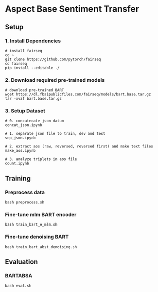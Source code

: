 # Aspect Base Sentiment Transfer

## Setup

### 1. Install Dependencies

```shell
# install fairseq
cd ~
git clone https://github.com/pytorch/fairseq
cd fairseq
pip install --editable ./
```

### 2. Download required pre-trained models

```shell
# download pre-trained BART
wget https://dl.fbaipublicfiles.com/fairseq/models/bart.base.tar.gz
tar -xvzf bart.base.tar.gz
```
### 3. Setup Dataset

```
# 0. concatenate json datum
concat_json.ipynb

# 1. separate json file to train, dev and test
sep_json.ipynb

# 2. extract aos (raw, reversed, reversed first) and make text files
make_aos.ipynb

# 3. analyze triplets in aos file
count.ipynb
```



## Training

### Preprocess data

```shell
bash preprocess.sh
```

### Fine-tune mlm BART encoder 

```shell
bash train_bart_e_mlm.sh
```

### Fine-tune denoising BART

```shell
bash train_bart_abst_denoising.sh
```

## Evaluation

### BARTABSA

```shell
bash eval.sh
```
